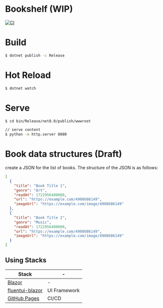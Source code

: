 # Bookshelf (WIP)

[![CI](https://github.com/yoshinorin/bookshelf/actions/workflows/ci.yml/badge.svg)](https://github.com/yoshinorin/bookshelf/actions/workflows/ci.yml)

# Build

```sh
$ dotnet publish -c Release
```

# Hot Reload

```sh
$ dotnet watch
```

# Serve

```sh
$ cd bin/Release/net8.0/publish/wwwroot

// serve content
$ python -m http.server 8080
```

# Book data structures (Draft)

create a JSON for the list of books. The structure of the JSON is as follows:

```json
[
  {
    "title": "Book Title 1",
    "genre": "Art",
    "readAt": 1722956400000,
    "url": "https://example.com/4908686149",
    "imageUrl": "https://example.com/image/4908686149"
  },
  {
    "title": "Book Title 2",
    "genre": "Music",
    "readAt": 1722956400000,
    "url": "https://example.com/4908686149",
    "imageUrl": "https://example.com/image/4908686149"
  }
]
```

## Using Stacks

|Stack|-|
|---|---|
|[Blazor](https://dotnet.microsoft.com/en-us/apps/aspnet/web-apps/blazor)|-|
|[fluentui-blazor](https://github.com/microsoft/fluentui-blazor)| UI Framework |
|[GitHub Pages](https://pages.github.com/)| CI/CD |